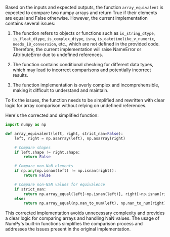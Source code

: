 Based on the inputs and expected outputs, the function `array_equivalent` is expected to compare two numpy arrays and return True if their elements are equal and False otherwise. However, the current implementation contains several issues:

1. The function refers to objects or functions such as `is_string_dtype`, `is_float_dtype`, `is_complex_dtype`, `isna`, `is_datetimelike_v_numeric`, `needs_i8_conversion`, etc., which are not defined in the provided code. Therefore, the current implementation will raise NameError or AttributeError due to undefined references.

2. The function contains conditional checking for different data types, which may lead to incorrect comparisons and potentially incorrect results.

3. The function implementation is overly complex and incomprehensible, making it difficult to understand and maintain.

To fix the issues, the function needs to be simplified and rewritten with clear logic for array comparison without relying on undefined references.

Here's the corrected and simplified function:

```python
import numpy as np

def array_equivalent(left, right, strict_nan=False):
    left, right = np.asarray(left), np.asarray(right)

    # Compare shapes
    if left.shape != right.shape:
        return False

    # Compare non-NaN elements
    if np.any(np.isnan(left) != np.isnan(right)):
        return False

    # Compare non-NaN values for equivalence
    if strict_nan:
        return np.array_equal(left[~np.isnan(left)], right[~np.isnan(right)])
    else:
        return np.array_equal(np.nan_to_num(left), np.nan_to_num(right))
```

This corrected implementation avoids unnecessary complexity and provides a clear logic for comparing arrays and handling NaN values. The usage of NumPy's built-in functions simplifies the comparison process and addresses the issues present in the original implementation.